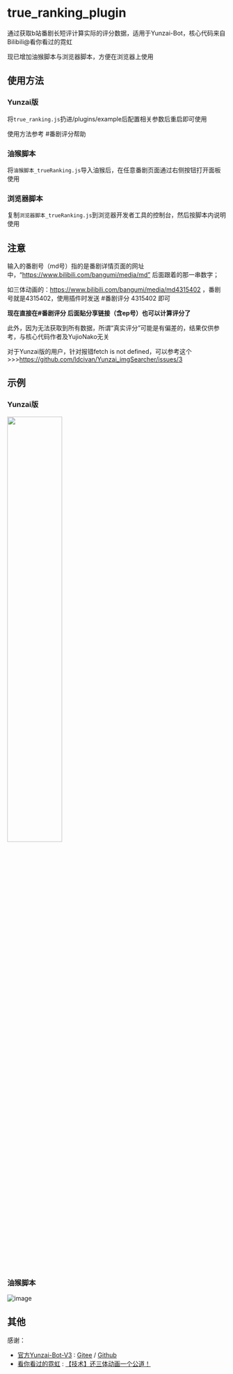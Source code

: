 # true_ranking_plugin
通过获取b站番剧长短评计算实际的评分数据，适用于Yunzai-Bot，核心代码来自Bilibili@看你看过的霓虹

现已增加油猴脚本与浏览器脚本，方便在浏览器上使用

## 使用方法
### Yunzai版
将`true_ranking.js`扔进/plugins/example后配置相关参数后重启即可使用

使用方法参考 #番剧评分帮助
### 油猴脚本
将`油猴脚本_trueRanking.js`导入油猴后，在任意番剧页面通过右侧按钮打开面板使用

### 浏览器脚本
复制`浏览器脚本_trueRanking.js`到浏览器开发者工具的控制台，然后按脚本内说明使用

## 注意
输入的番剧号（md号）指的是番剧详情页面的网址中，“https://www.bilibili.com/bangumi/media/md” 后面跟着的那一串数字；

如三体动画的：https://www.bilibili.com/bangumi/media/md4315402 ，番剧号就是4315402，使用插件时发送 #番剧评分 4315402 即可

<b>现在直接在#番剧评分 后面贴分享链接（含ep号）也可以计算评分了</b>

此外，因为无法获取到所有数据，所谓“真实评分”可能是有偏差的，结果仅供参考，与核心代码作者及YujioNako无关

对于Yunzai版的用户，针对报错fetch is not defined，可以参考这个>>>https://github.com/ldcivan/Yunzai_imgSearcher/issues/3
## 示例
### Yunzai版
<img src="https://i0.hdslb.com/bfs/new_dyn/ca832d860bc9bdc7431fb641864b713711022578.jpg@1554w.webp" width=50%>

### 油猴脚本
![image](https://github.com/user-attachments/assets/fd179846-511b-420e-a6a0-431b44943218)

## 其他
感谢：

* [官方Yunzai-Bot-V3](https://github.com/Le-niao/Yunzai-Bot) : [Gitee](https://gitee.com/Le-niao/Yunzai-Bot)
  / [Github](https://github.com/Le-niao/Yunzai-Bot)
* [看你看过的霓虹](https://space.bilibili.com/295614485) : [【技术】还三体动画一个公道！](https://www.bilibili.com/video/BV1WG4y117mz)
